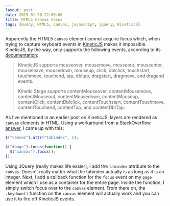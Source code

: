 ```yaml
---
layout: post
date: 2015-01-30 22:00:00
title: HTML5 Canvas Focus
tags: [muddy, HTML5, canvas, javascript, jquery, KineticJS]
---
```


Apparently the HTML5 `canvas` element cannot acquire focus which, when trying to capture keyboard events in [KineticJS](http://kineticjs.com) makes it impossible. KineticJS, by the way, only supports the following events, according to its [documentation](http://agavestorm.com/kineticjs/index.html):  
> KineticJS supports mouseover, mousemove, mouseout, mouseenter, mouseleave, mousedown, mouseup, click, dblclick, touchstart, touchmove, touchend, tap, dbltap, dragstart, dragmove, and dragend events.
>
> Kinetic Stage supports contentMouseover, contentMousemove, contentMouseout, contentMousedown, contentMouseup, contentClick, contentDblclick, contentTouchstart, contentTouchmove, contentTouchend, contentTap, and contentDblTap.

As I've mentioned in an earlier post on KineticJS, layers are rendered as `canvas` elements in HTML. Using a workaround from a StackOverflow [answer](http://stackoverflow.com/a/12887221/4469613), I came up with this:

```javascript
$("canvas").attr("tabindex", 1);

$("#page").focus(function() {
  $("canvas").focus();
});
```
Using JQuery (really makes life easier), I add the `tabindex` attribute to the `canvas`. Doesn't really matter what the tabindex actually is as long as it is an integer. Next, I add a callback function for the `focus` event on my `page` element which I use as a container for the entire page. Inside the function, I simply switch focus over to the `canvas` element. From there on, the `.keydown()` function on the `canvas` element will actually work and you can use it to fire off KineticJS events.